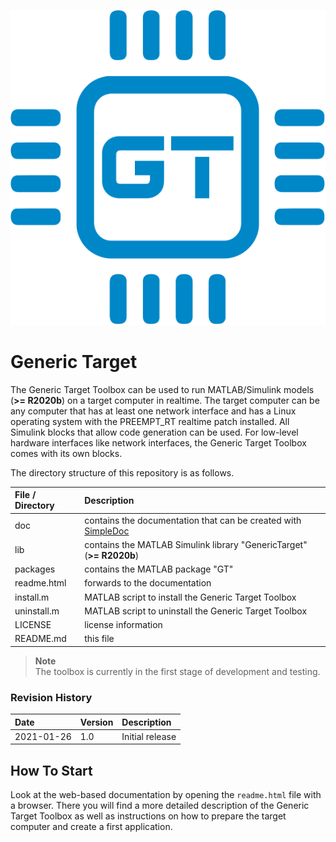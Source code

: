 ![](doc/img/icon.svg)

# Generic Target

The Generic Target Toolbox can be used to run MATLAB/Simulink models (**>= R2020b**) on a target computer in realtime.
The target computer can be any computer that has at least one network interface and has a Linux operating system with
the PREEMPT_RT realtime patch installed. All Simulink blocks that allow code generation can be used. For low-level hardware
interfaces like network interfaces, the Generic Target Toolbox comes with its own blocks.

The directory structure of this repository is as follows.

| File / Directory   | Description                                                                                                  |
| :----------------- | :----------------------------------------------------------------------------------------------------------- |
| doc                | contains the documentation that can be created with [SimpleDoc](https://github.com/RobertDamerius/SimpleDoc) |
| lib                | contains the MATLAB Simulink library "GenericTarget" (**>= R2020b**)                                        |
| packages           | contains the MATLAB package "GT"                                                                             |
| readme.html        | forwards to the documentation                                                                                |
| install.m          | MATLAB script to install the Generic Target Toolbox                                                          |
| uninstall.m        | MATLAB script to uninstall the Generic Target Toolbox                                                        |
| LICENSE            | license information                                                                                          |
| README.md          | this file                                                                                                    |


> **Note**<br>
> The toolbox is currently in the first stage of development and testing.

### Revision History
| Date        | Version  | Description                                                                                               |
| :---------- | :------- | :-------------------------------------------------------------------------------------------------------- |
| 2021-01-26  | 1.0      | Initial release                                                                                           |


## How To Start
Look at the web-based documentation by opening the ``readme.html`` file with a browser. There you will find a more
detailed description of the Generic Target Toolbox as well as instructions on how to prepare the target computer and create
a first application.
